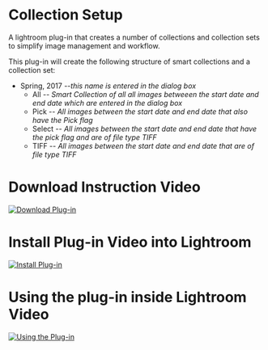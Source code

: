 # Collection Setup
A lightroom plug-in that creates a number of collections and collection sets to simplify image management and workflow. 

This plug-in will create the following structure of smart collections and a collection set: 

* Spring, 2017 *--this name is entered in the dialog box* 
  * All *-- Smart Collection of all all images betweeen the start date and end date which are entered in the dialog box*
  * Pick *-- All images between the start date and end date that also have the Pick flag*
  * Select *-- All images between the start date and end date that have the pick flag and are of file type TIFF*
  * TIFF *-- All images between the start date and end date that are of file type TIFF*
  
 # Download Instruction Video
 
 [![Download Plug-in](https://img.youtube.com/vi/dWJUz8_kdlM/0.jpg)](https://youtu.be/dWJUz8_kdlM)
 
 # Install Plug-in Video into Lightroom
 
 [![Install Plug-in](https://img.youtube.com/vi/oH7xgf9YTdw/0.jpg)](https://youtu.be/oH7xgf9YTdw)
 
 # Using the plug-in inside Lightroom Video
 
[![Using the Plug-in](https://img.youtube.com/vi/XIZum2isrAU/0.jpg)](https://youtu.be/XIZum2isrAU)
  
 
 
 
 
 
 
 
  
  
